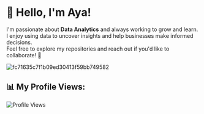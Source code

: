 # 👋 Hello, I'm Aya!

I'm passionate about **Data Analytics** and always working to grow and learn.  
I enjoy using data to uncover insights and help businesses make informed decisions.  
Feel free to explore my repositories and reach out if you'd like to collaborate! 🚀

![fc71635c7f1b09ed30413f59bb749582](https://github.com/user-attachments/assets/7eb5880b-8059-43a7-a06b-2505211f7c2f)


## 📊 My Profile Views:

![Profile Views](https://komarev.com/ghpvc/?username=yourusername&color=blue)


